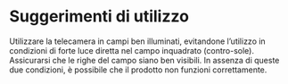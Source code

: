 # Suggerimenti di utilizzo
Utilizzare la telecamera in campi ben illuminati, evitandone l’utilizzo in condizioni
di forte luce diretta nel campo inquadrato (contro-sole).
Assicurarsi che le righe del campo siano ben visibili.
In assenza di queste due condizioni, è possibile che il prodotto non funzioni correttamente.
